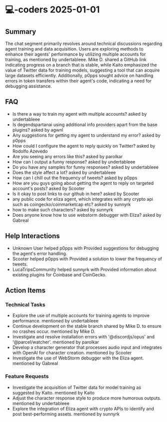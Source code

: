 # 💻-coders 2025-01-01

## Summary
The chat segment primarily revolves around technical discussions regarding agent training and data acquisition. Users are exploring methods to enhance their agents' performance by utilizing multiple accounts for training, as mentioned by undertableee. Mike D. shared a GitHub link indicating progress on a branch that is stable, while Kaito emphasized the value of Twitter data for training models, suggesting a tool that can acquire large datasets efficiently. Additionally, p0pps sought advice on handling errors in token transfers within their agent's code, indicating a need for debugging assistance.

## FAQ
- Is there a way to train my agent with multiple accounts? asked by undertableee
- Is degendspartanai using additional info providers apart from the base plugins? asked by agwnl
- Any suggestions for getting my agent to understand my error? asked by p0pps
- How could I configure the agent to reply quickly on Twitter? asked by Rodolfo Azevedo
- Are you seeing any errors like this? asked by parolkar
- How can I output a funny response? asked by undertableee
- Do you have any samples for funny responses? asked by undertableee
- Does the style affect a lot? asked by undertableee
- How can I chill out the frequency of tweets? asked by p0pps
- How are you guys going about getting the agent to reply on targeted account's posts? asked by Scooter
- Is it okay to post links to our github in here? asked by Scooter
- any public code for eliza agent, which integrates with any crypto api such as coingecko/coinmarketcap etc? asked by sunnyrk
- how to make such characters? asked by sunnyrk
- Does anyone know how to use webstorm debugger with Eliza? asked by Gabreal

## Help Interactions
- Unknown User helped p0pps with Provided suggestions for debugging the agent's error handling.
- Scooter helped p0pps with Provided a solution to lower the frequency of tweets.
- LucaTripsCommunity helped sunnyrk with Provided information about existing plugins for Coinbase and CoinGecko.

## Action Items

### Technical Tasks
- Explore the use of multiple accounts for training agents to improve performance. mentioned by undertableee
- Continue development on the stable branch shared by Mike D. to ensure no crashes occur. mentioned by Mike D.
- Investigate and resolve installation errors with '@discordjs/opus' and '@parcel/watcher'. mentioned by parolkar
- Develop a character generator that processes audio input and integrates with OpenAI for character creation. mentioned by Scooter
- Investigate the use of WebStorm debugger with the Eliza agent. mentioned by Gabreal

### Feature Requests
- Investigate the acquisition of Twitter data for model training as suggested by Kaito. mentioned by Kaito
- Adjust the character response style to produce more humorous outputs. mentioned by undertableee
- Explore the integration of Eliza agent with crypto APIs to identify and post best-performing assets. mentioned by sunnyrk